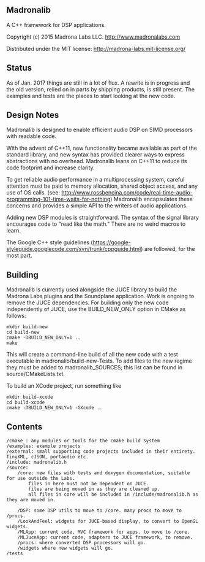 Madronalib
----------

A C++ framework for DSP applications.

Copyright (c) 2015 Madrona Labs LLC. http://www.madronalabs.com

Distributed under the MIT license: http://madrona-labs.mit-license.org/

Status
------------

As of Jan. 2017 things are still in a lot of flux. A rewrite is in progress and the old version, relied on in parts by shipping products, is still present. The examples and tests are the places to start looking at the new code. 

Design Notes
------------

Madronalib is designed to enable efficient audio DSP on SIMD processors with readable code.

With the advent of C++11, new functionality became available as part of the standard library, and new syntax has provided clearer ways to express abstractions with no overhead. Madronalib leans on C++11 to reduce its code footprint and increase clarity.

To get reliable audio performance in a multiprocessing system, careful attention must be paid to memory allocation, shared object access, and any use of OS calls. (see: http://www.rossbencina.com/code/real-time-audio-programming-101-time-waits-for-nothing) Madronalib encapsulates these concerns and provides a simple API to the writers of audio applications.

Adding new DSP modules is straightforward. The syntax of the signal library encourages code to "read like the math." There are no weird macros to learn.

The Google C++ style guidelines (https://google-styleguide.googlecode.com/svn/trunk/cppguide.html) are followed, for the most part. 


Building
----------

Madronalib is currently used alongside the JUCE library to build the Madrona Labs plugins and the Soundplane application. Work is ongoing to remove the JUCE dependencies. For building only the new code independently of JUCE, use the BUILD_NEW_ONLY option in CMake as follows:

	mkdir build-new
	cd build-new
	cmake -DBUILD_NEW_ONLY=1 ..
	make

This will create a command-line build of all the new code with a test executable in 
madronalib/build-new-Tests. To add files to the new regime they must be added to 
madronalib_SOURCES; this list can be found in source/CMakeLists.txt.

To build an XCode project, run something like

	mkdir build-xcode
	cd build-xcode
	cmake -DBUILD_NEW_ONLY=1 -GXcode ..



Contents
--------

	/cmake : any modules or tools for the cmake build system
	/examples: example projects
	/external: small supporting code projects included in their entirety. TinyXML, cJSON, portaudio etc. 
	/include: madronalib.h
	/source:
		/core: new files with tests and doxygen documentation, suitable for use outside the Labs. 
			files in here must not be dependent on JUCE. 
			files are being moved in as they are cleaned up.
			all files in core will be included in /include/madronalib.h as they are moved in.

		/DSP: some DSP utils to move to /core. many procs to move to /procs.
		/LookAndFeel: widgets for JUCE-based display, to convert to OpenGL widgets.
		/MLApp: current code, MVC framework for apps. to move to /core.
		/MLJuceApp: current code, adapters to JUCE framework, to remove.
		/procs: where converted DSP processors will go. 
		/widgets where new widgets will go.
	/tests




